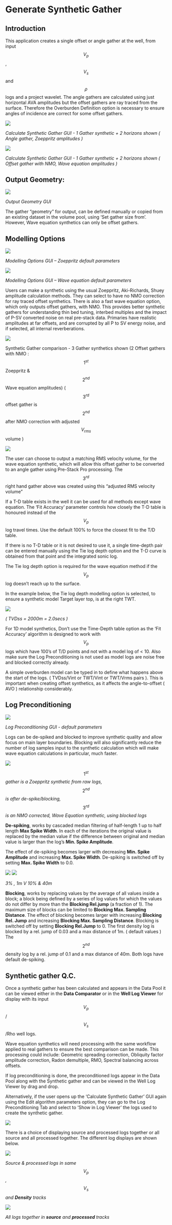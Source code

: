 # Generate Synthetic Gather

## Introduction

This application creates a single offset or angle gather at the well, from input $$V_p$$, $$V_s$$ and $$\rho$$ logs and a project wavelet. The angle gathers are calculated using just horizontal AVA amplitudes but the offset gathers are ray traced from the surface. Therefore the Overburden Definition option is necessary to ensure angles of incidence are correct for some offset gathers.

![](../../.gitbook/assets/055_interpretation.PNG)

_Calculate Synthetic Gather GUI - 1 Gather synthetic + 2 horizons shown \( Angle gather, Zoeppritz amplitudes \)_

![](../../.gitbook/assets/056_interpretation.PNG)

_Calculate Synthetic Gather GUI - 1 Gather synthetic + 2 horizons shown \( Offset gather with NMO, Wave equation amplitudes \)_

## Output Geometry:

![](../../.gitbook/assets/057_interpretation.PNG)

_Output Geometry GUI_

The gather “geometry” for output, can be defined manually or copied from an existing dataset in the volume pool, using ‘Set gather size from’. However, Wave equation synthetics can only be offset gathers.

## Modelling Options

![](../../.gitbook/assets/058_interpretation.PNG)

_Modelling Options GUI – Zoeppritz default parameters_

![](../../.gitbook/assets/059_interpretation.PNG)

_Modelling Options GUI – Wave equation default parameters_

Users can make a synthetic using the usual Zoeppritz, Aki-Richards, Shuey amplitude calculation methods. They can select to have no NMO correction for ray traced offset synthetics. There is also a fast wave equation option, which only outputs offset gathers, with NMO. This provides better synthetic gathers for understanding thin bed tuning, interbed multiples and the impact of P-SV converted noise on real pre-stack data. Primaries have realistic amplitudes at far offsets, and are corrupted by all P to SV energy noise, and if selected, all internal reverberations.

![](../../.gitbook/assets/060_interpretation.PNG)

Synthetic Gather comparison - 3 Gather synthetics shown \(2 Offset gathers with NMO : $$1^{st}$$ Zoeppritz & $$2^{nd}$$ Wave equation amplitudes\) \( $$3^{rd}$$ offset gather is $$2^{nd}$$ after NMO correction with adjusted $$V_{rms}$$ volume \)

![](../../.gitbook/assets/061_interpretation.PNG)

The user can choose to output a matching RMS velocity volume, for the wave equation synthetic, which will allow this offset gather to be converted to an angle gather using Pre-Stack Pro processing. The $$3^{rd}$$ right hand gather above was created using this “adjusted RMS velocity volume”

If a T-D table exists in the well it can be used for all methods except wave equation. The ‘Fit Accuracy’ parameter controls how closely the T-D table is honoured instead of the $$V_p$$ log travel times. Use the default 100% to force the closest fit to the T/D table.

If there is no T-D table or it is not desired to use it, a single time-depth pair can be entered manually using the Tie log depth option and the T-D curve is obtained from that point and the integrated sonic log.

The Tie log depth option is required for the wave equation method if the $$V_p$$ log doesn’t reach up to the surface.

In the example below, the Tie log depth modelling option is selected, to ensure a synthetic model Target layer top, is at the right TWT.

![](../../.gitbook/assets/062_interpretation.PNG)

_\( TVDss = 2000m = 2.0secs \)_

For 1D model synthetics, Don’t use the Time-Depth table option as the ‘Fit Accuracy’ algorithm is designed to work with $$V_p$$ logs which have 100’s of T/D points and not with a model log of &lt; 10. Also make sure the Log Preconditioning is not used as model logs are noise free and blocked correctly already.

A simple overburden model can be typed in to define what happens above the start of the logs. \( TVDss/Vint or TWT/Vint or TWT/Vrms pairs \). This is important when creating offset synthetics, as it affects the angle-to-offset \( AVO \) relationship considerably.

## Log Preconditioning

![](../../.gitbook/assets/063_interpretation.PNG)

_Log Preconditioning GUI - default parameters_

Logs can be de-spiked and blocked to improve synthetic quality and allow focus on main layer boundaries. Blocking will also significantly reduce the number of log samples input to the synthetic calculation which will make wave equation calculations in particular, much faster.

![](../../.gitbook/assets/064_interpretation.PNG)

$$1^{st}$$ _gather is a Zoeppritz synthetic from raw logs,_ $$2^{nd}$$ _is after de-spike/blocking,_ $$3^{rd}$$ _is an NMO corrected, Wave Equation synthetic, using blocked logs_ 

**De-spiking**, works by cascaded median filtering of half-length 1 up to half length **Max Spike Width**. In each of the iterations the original value is replaced by the median value if the difference between original and median value is larger than the log’s **Min. Spike Amplitude**.

The effect of de-spiking becomes larger with decreasing **Min. Spike Amplitude** and increasing **Max. Spike Width**. De-spiking is switched off by setting **Max. Spike Width** to 0.0.

![](../../.gitbook/assets/065_interpretation.PNG) ![](../../.gitbook/assets/066_interpretation.PNG)

_3% , 1m V 10% & 40m_

**Blocking**, works by replacing values by the average of all values inside a block; a block being defined by a series of log values for which the values do not differ by more than the **Blocking Rel.jump** \(a fraction of 1\). The maximum size of blocks can be limited to **Blocking Max. Sampling Distance**. The effect of blocking becomes larger with increasing **Blocking Rel. Jump** and increasing **Blocking Max. Sampling Distance**. Blocking is switched off by setting **Blocking Rel.Jump** to 0. The first density log is blocked by a rel. jump of 0.03 and a max distance of 1m. \( default values \) The $$2^{nd}$$ density log by a rel. jump of 0.1 and a max distance of 40m. Both logs have default de-spiking.

## Synthetic gather Q.C.

Once a synthetic gather has been calculated and appears in the Data Pool it can be viewed either in the **Data Comparator** or in the **Well Log Viewer** for display with its input $$V_p$$/$$V_s$$/Rho well logs.

Wave equation synthetics will need processing with the same workflow applied to real gathers to ensure the best comparison can be made. This processing could include: Geometric spreading correction, Obliquity factor amplitude correction, Radon demultiple, RMO, Spectral balancing across offsets.

If log preconditioning is done, the preconditioned logs appear in the Data Pool along with the Synthetic gather and can be viewed in the Well Log Viewer by drag and drop.

Alternatively, if the user opens up the ‘Calculate Synthetic Gather’ GUI again using the Edit algorithm parameters option, they can go to the Log Preconditioning Tab and select to ‘Show in Log Viewer’ the logs used to create the synthetic gather.

![](../../.gitbook/assets/067_interpretation.PNG)

There is a choice of displaying source and processed logs together or all source and all processed together. The different log displays are shown below.

![](../../.gitbook/assets/068_interpretation.PNG)

_Source & processed logs in same_ $$V_p$$_,_ $$V_s$$ _and **Density** tracks_

![](../../.gitbook/assets/069_interpretation.PNG)

_All logs together in **source** and **processed** tracks_

